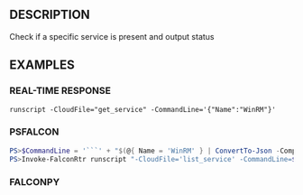 ## DESCRIPTION
Check if a specific service is present and output status

## EXAMPLES

### REAL-TIME RESPONSE
```
runscript -CloudFile="get_service" -CommandLine='{"Name":"WinRM"}'
```
### PSFALCON
```powershell
PS>$CommandLine = '```' + "$(@{ Name = 'WinRM' } | ConvertTo-Json -Compress)" + '```'
PS>Invoke-FalconRtr runscript "-CloudFile='list_service' -CommandLine=$CommandLine" -HostId <id>, <id>
```
### FALCONPY
